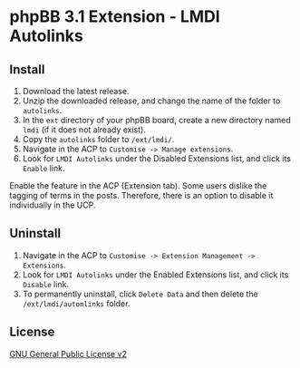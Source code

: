 # phpBB 3.1 Extension - LMDI Autolinks

## Install

1. Download the latest release.
2. Unzip the downloaded release, and change the name of the folder to `autolinks`.
3. In the `ext` directory of your phpBB board, create a new directory named `lmdi` (if it does not already exist).
4. Copy the `autolinks` folder to `/ext/lmdi/`.
5. Navigate in the ACP to `Customise -> Manage extensions`.
6. Look for `LMDI Autolinks` under the Disabled Extensions list, and click its `Enable` link.

Enable the feature in the ACP (Extension tab).
Some users dislike the tagging of terms in the posts. Therefore, there is an option 
to disable it individually in the UCP.

## Uninstall

1. Navigate in the ACP to `Customise -> Extension Management -> Extensions`.
2. Look for `LMDI Autolinks` under the Enabled Extensions list, and click its `Disable` link.
3. To permanently uninstall, click `Delete Data` and then delete the `/ext/lmdi/automlinks` folder.

## License
[GNU General Public License v2](http://opensource.org/licenses/GPL-2.0)

